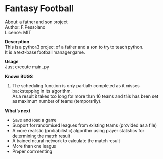 # Fantasy Football  
About:      a father and son project  
Author:     F.Pessolano  
Licence:    MIT  

**Description**  
This is a python3 project of a father and a son to try to teach python.  
It is a text-base football manager game.  

**Usage**  
Just execute main,.py  

**Known BUGS**  
1. The scheduling function is only partially completed as it misses backstepping in its algorithm.  
As a result it takes too long for more than 16 teams and this has been set as maximum number of teams (temporarily).  

**What's next**  
 - Save and load a game  
 - Support for randomised leagues from existing teams (provided as a file)  
 - A more realistic (probabilistic) algorithm using player statistics for determining the match result  
 - A trained neural network to calculate the match result  
 - More than one league  
 - Proper commenting  





